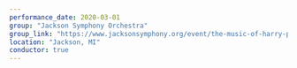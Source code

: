 ```yaml
---
performance_date: 2020-03-01
group: "Jackson Symphony Orchestra"
group_link: "https://www.jacksonsymphony.org/event/the-music-of-harry-potter-at-the-michigan-theatre-sunday-march-1/"
location: "Jackson, MI"
conductor: true
---
```

